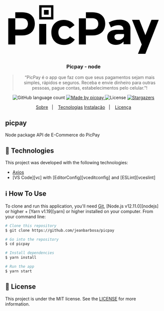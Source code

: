 <h1 align="center">
    <svg xmlns="http://www.w3.org/2000/svg" id="svg" viewBox="0 0 129 44">
                            <path class="logo" d="M28 34.3h5.8V17.4H28V34.3zM35.8 5.9h-3.9v3.9h3.9V5.9zM13.9 7.8H8.3v4.9h5.2c3.3 0 5.2 1.6 5.2 4.6 0 3-1.9 4.7-5.2 4.7H8.3v-9.2H2.5v21.5h5.8v-7.4h5.5c6.7 0 10.6-3.6 10.6-9.8C24.4 11.3 20.6 7.8 13.9 7.8zM39.7 2H28v11.7h11.7V2zM37.8 11.7H30V3.9h7.8V11.7zM71.8 7.8h-5.3v4.9h5c3.3 0 5.2 1.6 5.2 4.6 0 3-1.9 4.7-5.2 4.7h-5v-9.2h-5.8v21.5h5.8v-7.4h5.3c6.7 0 10.6-3.6 10.6-9.8C82.4 11.3 78.5 7.8 71.8 7.8zM120.5 14l-5 12.6 -5-12.6h-6l8 20.3 -3.1 7.7h6.1l11-28H120.5zM94.5 13.9c-3.5 0-6.2 0.8-9.2 2.3l1.8 4c2.1-1.2 4.2-1.8 6.1-1.8 2.8 0 4.2 1.2 4.2 3.4v0.4h-5.6c-5 0-7.7 2.3-7.7 6.1 0 3.7 2.6 6.3 7 6.3 2.8 0 4.8-1 6.4-2.7v2.2h5.7l0-13.2C103 16.6 99.9 13.9 94.5 13.9zM97.9 27.5c-0.6 1.7-2.3 3.1-4.7 3.1 -2 0-3.2-1-3.2-2.6 0-1.6 1.1-2.3 3.3-2.3h4.6V27.5zM48.6 29.9c-2.8 0-4.8-2.2-4.8-5.5 0-3.2 2-5.4 4.8-5.4 2 0 3.5 0.8 4.6 2.2l3.9-2.8c-1.8-2.7-4.9-4.3-8.8-4.3C42.2 14 38 18.2 38 24.4c0 6.2 4.2 10.3 10.3 10.3 4.2 0 7.3-1.7 9-4.5l-4-2.7C52.3 29.1 50.7 29.9 48.6 29.9z"></path>
                        </svg>
</h1>

<h3 align="center">
  Picpay - node
</h3>

<blockquote align="center">“PicPay é o app que faz com que seus pagamentos sejam mais simples, rápidos e seguros. Receba e envie dinheiro para outras pessoas, pague contas, estabelecimentos pelo celular.”!</blockquote>

<p align="center">
  <img alt="GitHub language count" src="https://img.shields.io/github/languages/count/rocketseat/bootcamp-gostack-desafio-01?color=%2304D361">

  <a href="https://picpay.com.br">
    <img alt="Made by picpay" src="https://img.shields.io/badge/made%20by-goBus-%2304D361">
  </a>

  <img alt="License" src="https://img.shields.io/badge/license-MIT-%2304D361">

  <a href="https://github.com/jeanbarbosa/gobus/stargazers">
    <img alt="Stargazers" src="https://img.shields.io/github/stars/jeanbarbosa/gobus?style=social">
  </a>
</p>

<p align="center">
  <a href="#picpay">Sobre</a>&nbsp;&nbsp;&nbsp;|&nbsp;&nbsp;&nbsp;
    <a href="#rocket-technologies">Tecnologias</a>
  <a href="#information_source-how-to-use">Instalação</a>&nbsp;&nbsp;&nbsp;|&nbsp;&nbsp;&nbsp;
  <a href="#memo-license">Licença</a>
</p>

## picpay
Node package API de E-Commerce do PicPay

## :rocket: Technologies

This project was developed with the following technologies:

-  [Axios](https://github.com/axios/axios)
-  [VS Code][vc] with [EditorConfig][vceditconfig] and [ESLint][vceslint]

## :information_source: How To Use

To clone and run this application, you'll need [Git](https://git-scm.com), [Node.js v12.11.0][nodejs] or higher + [Yarn v1.19][yarn] or higher installed on your computer. From your command line:

```bash
# Clone this repository
$ git clone https://github.com/jeanbarbosa/picpay

# Go into the repository
$ cd picpay

# Install dependencies
$ yarn install

# Run the app
$ yarn start
```

## :memo: License
This project is under the MIT license. See the [LICENSE](https://github.com/jeanbarbosa/gobus/blob/master/LICENSE) for more information.
